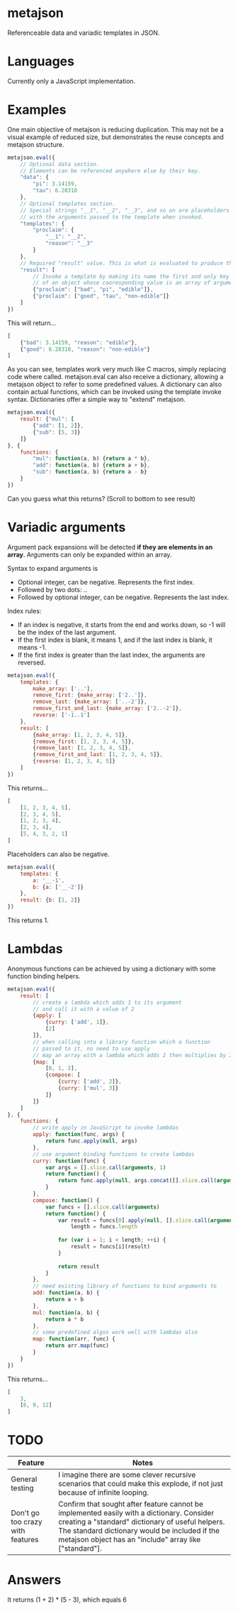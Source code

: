 # metajson
Referenceable data and variadic templates in JSON.

# Languages
Currently only a JavaScript implementation.

# Examples

One main objective of metajson is reducing duplication. This may not be a visual example of reduced size, but demonstrates the reuse concepts and metajson structure.

~~~JavaScript
metajson.eval({
	// Optional data section.
	// Elements can be referenced anywhere else by their key.
	"data": {
		"pi": 3.14159,
		"tau": 6.28318
	},
	// Optional templates section.
	// Special strings "__1", "__2", "__3", and so on are placeholders and will be replaced
	// with the arguments passed to the template when invoked.
	"templates": {
		"proclaim": {
			"__1": "__2",
			"reason": "__3"
		}
	},
	// Required "result" value. This is what is evaluated to produce the result.
	"result": [
		// Invoke a template by making its name the first and only key
		// of an object whose cooresponding value is an array of arguments
		{"proclaim": ["bad", "pi", "edible"]},
		{"proclaim": ["good", "tau", "non-edible"]}
	]
})
~~~

This will return...

~~~JavaScript
[
	{"bad": 3.14159, "reason": "edible"},
	{"good": 6.28318, "reason": "non-edible"}
]
~~~

As you can see, templates work very much like C macros, simply replacing code where called. metajson.eval can also receive a dictionary, allowing a metajson object to refer to some predefined values. A dictionary can also contain actual functions, which can be invoked using the template invoke syntax. Dictionaries offer a simple way to "extend" metajson.

~~~JavaScript
metajson.eval({
	result: {"mul": [
		{"add": [1, 2]},
		{"sub": [5, 3]}
	]}
}, {
	functions: {
		"mul": function(a, b) {return a * b},
		"add": function(a, b) {return a + b},
		"sub": function(a, b) {return a - b}
	}
})
~~~

Can you guess what this returns? (Scroll to bottom to see result)

# Variadic arguments

Argument pack expansions will be detected **if they are elements in an array**. Arguments can only be expanded within an array.

Syntax to expand arguments is
- Optional integer, can be negative. Represents the first index.
- Followed by two dots: ..
- Followed by optional integer, can be negative. Represents the last index.

Index rules:
- If an index is negative, it starts from the end and works down, so -1 will be the index of the last argument.
- If the first index is blank, it means 1, and if the last index is blank, it means -1.
- If the first index is greater than the last index, the arguments are reversed.

~~~JavaScript
metajson.eval({
	templates: {
		make_array: ['..'],
		remove_first: {make_array: ['2..']},
		remove_last: {make_array: ['..-2']},
		remove_first_and_last: {make_array: ['2..-2']},
		reverse: ['-1..1']
	},
	result: [
		{make_array: [1, 2, 3, 4, 5]},
		{remove_first: [1, 2, 3, 4, 5]},
		{remove_last: [1, 2, 3, 4, 5]},
		{remove_first_and_last: [1, 2, 3, 4, 5]},
		{reverse: [1, 2, 3, 4, 5]}
	]
})
~~~

This returns...

~~~JavaScript
[
	[1, 2, 3, 4, 5],
	[2, 3, 4, 5],
	[1, 2, 3, 4],
	[2, 3, 4],
	[5, 4, 3, 2, 1]
]
~~~

Placeholders can also be negative.

~~~JavaScript
metajson.eval({
	templates: {
		a: '__-1',
		b: {a: ['__-2']}
	},
	result: {b: [1, 2]}
})
~~~

This returns 1.

# Lambdas
Anonymous functions can be achieved by using a dictionary with some function binding helpers.
~~~JavaScript
metajson.eval({
	result: [
		// create a lambda which adds 1 to its argument
		// and call it with a value of 2
		{apply: [
			{curry: ['add', 1]},
			[2]
		]},
		// when calling into a library function which a function
		// passed to it, no need to use apply
		// map an array with a lambda which adds 2 then multiplies by 3
		{map: [
			[0, 1, 2],
			{compose: [
				{curry: ['add', 2]},
				{curry: ['mul', 3]}
			]}
		]}
	]
}, {
	functions: {
		// write apply in JavaScript to invoke lambdas
		apply: function(func, args) {
			return func.apply(null, args)
		},
		// use argument binding functions to create lambdas
		curry: function(func) {
			var args = [].slice.call(arguments, 1)
			return function() {
				return func.apply(null, args.concat([].slice.call(arguments)))
			}
		},
		compose: function() {
			var funcs = [].slice.call(arguments)
			return function() {
				var result = funcs[0].apply(null, [].slice.call(arguments)),
					length = funcs.length
					
				for (var i = 1; i < length; ++i) {
					result = funcs[i](result)
				}
				
				return result
			}
		},
		// need existing library of functions to bind arguments to
		add: function(a, b) {
			return a + b
		},
		mul: function(a, b) {
			return a * b
		},
		// some predefined algos work well with lambdas also
		map: function(arr, func) {
			return arr.map(func)
		}
	}
})
~~~
This returns...
~~~JavaScript
[
	3,
	[6, 9, 12]
]
~~~

# TODO
Feature | Notes
------------- | -------------
General testing | I imagine there are some clever recursive scenarios that could make this explode, if not just because of infinite looping.
Don't go too crazy with features | Confirm that sought after feature cannot be implemented easily with a dictionary. Consider creating a "standard" dictionary of useful helpers. The standard dictionary would be included if the metajson object has an "include" array like ["standard"].

# Answers
It returns (1 + 2) * (5 - 3), which equals 6
